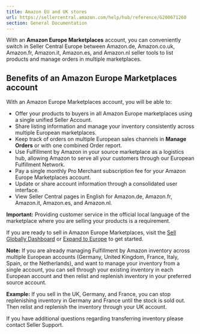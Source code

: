 ```yaml
---
title: Amazon EU and UK stores
url: https://sellercentral.amazon.com/help/hub/reference/G200671260
section: General Documentation
---
```


With an **Amazon Europe Marketplaces** account, you can conveniently switch in
Seller Central Europe between Amazon.de, Amazon.co.uk, Amazon.fr, Amazon.it,
Amazon.es, and Amazon.nl seller tools to list products and manage orders in
multiple marketplaces.

## Benefits of an Amazon Europe Marketplaces account

With an Amazon Europe Marketplaces account, you will be able to:

  * Offer your products to buyers in all Amazon Europe marketplaces using a single unified Seller Account.
  * Share listing information and manage your inventory consistently across multiple European marketplaces.
  * Keep track of orders on multiple European sales channels in **Manage Orders** or with one combined Order report.
  * Use Fulfillment by Amazon in your source marketplace as a logistics hub, allowing Amazon to serve all your customers through our European Fulfillment Network.
  * Pay a single monthly Pro Merchant subscription fee for your Amazon Europe Marketplaces account.
  * Update or share account information through a consolidated user interface.
  * View Seller Central pages in English for Amazon.de, Amazon.fr, Amazon.it, Amazon.es, and Amazon.nl.

**Important:** Providing customer service in the official local language of
the marketplace where you are selling your products is a requirement.

If you are ready to sell in Amazon Europe Marketplaces, visit the [Sell
Globally Dashboard](/global-selling/dashboard/?linkTab=EU) or [Expand to
Europe](https://sell.amazon.com/global-selling/europe.html) to get started.

**Note:** If you are already managing Fulfillment by Amazon inventory across
multiple European accounts (Germany, United Kingdom, France, Italy, Spain, or
the Netherlands), and want to manage your inventory from a single account, you
can sell through your existing inventory in each European account and then
relist and replenish inventory in your preferred source account.

**Example:** If you sell in the UK, Germany, and France, you can stop
replenishing inventory in Germany and France until the stock is sold out. Then
relist and replenish the inventory through your UK account.

If you have additional questions regarding transferring inventory please
contact Seller Support.

